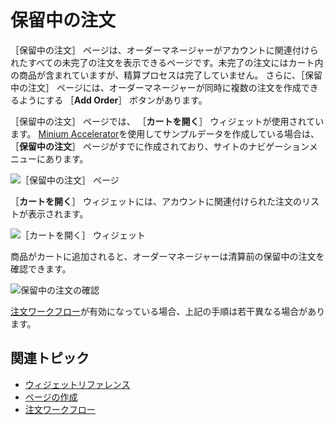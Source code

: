 # 保留中の注文

［保留中の注文］ ページは、オーダーマネージャーがアカウントに関連付けられたすべての未完了の注文を表示できるページです。未完了の注文にはカート内の商品が含まれていますが、精算プロセスは完了していません。 さらに、［保留中の注文］ ページには、オーダーマネージャーが同時に複数の注文を作成できるようにする ［**Add Order**］ ボタンがあります。

［保留中の注文］ ページでは、 ［**カートを開く**］ ウィジェットが使用されています。 [Minium Accelerator](../../starting-a-store/using-the-minium-accelerator-to-jump-start-your-b2b-store.md)を使用してサンプルデータを作成している場合は、 ［**保留中の注文**］ ページがすでに作成されており、サイトのナビゲーションメニューにあります。

![［保留中の注文］ ページ](./pending-orders/images/01.png)

［**カートを開く**］ ウィジェットには、アカウントに関連付けられた注文のリストが表示されます。

![［カートを開く］ ウィジェット](./pending-orders/images/02.png)

商品がカートに追加されると、オーダーマネージャーは清算前の保留中の注文を確認できます。

![保留中の注文の確認](./pending-orders/images/04.png)

[注文ワークフロー](../../order-management/order-workflows/introduction-to-order-workflows.md)が有効になっている場合、上記の手順は若干異なる場合があります。

## 関連トピック

* [ウィジェットリファレンス](../liferay-commerce-widgets/widget-reference.md)
* [ページの作成](https://help.liferay.com/hc/ja/articles/360018171291-Creating-Pages)
* [注文ワークフロー](../../order-management/order-workflows/introduction-to-order-workflows.md)
